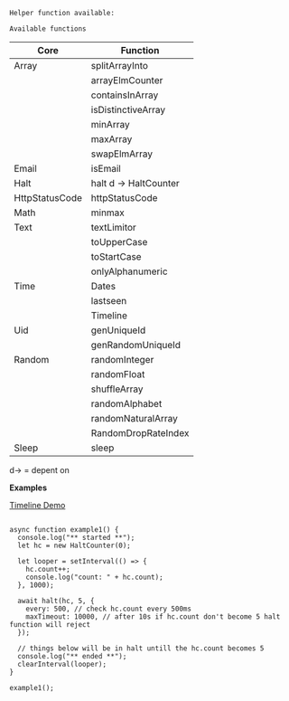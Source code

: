 `Helper function available:`

`Available functions`

| Core           | Function              |
| -------------- | --------------------- |
| Array          | splitArrayInto        |
|                | arrayElmCounter       |
|                | containsInArray       |
|                | isDistinctiveArray    |
|                | minArray              |
|                | maxArray              |
|                | swapElmArray          |
| Email          | isEmail               |
| Halt           | halt d -> HaltCounter |
| HttpStatusCode | httpStatusCode        |
| Math           | minmax                |
| Text           | textLimitor           |
|                | toUpperCase           |
|                | toStartCase           |
|                | onlyAlphanumeric      |
| Time           | Dates                 |
|                | lastseen              |
|                | Timeline              |
| Uid            | genUniqueId           |
|                | genRandomUniqueId     |
| Random         | randomInteger         |
|                | randomFloat           |
|                | shuffleArray          |
|                | randomAlphabet        |
|                | randomNaturalArray    |
|                | RandomDropRateIndex   |
| Sleep          | sleep                 |

d-> = depent on

**Examples**

[Timeline Demo](https://codesandbox.io/embed/tender-burnell-dbx3f?fontsize=14&hidenavigation=1&theme=dark")

```

async function example1() {
  console.log("** started **");
  let hc = new HaltCounter(0);

  let looper = setInterval(() => {
    hc.count++;
    console.log("count: " + hc.count);
  }, 1000);

  await halt(hc, 5, {
    every: 500, // check hc.count every 500ms
    maxTimeout: 10000, // after 10s if hc.count don't become 5 halt function will reject
  });

  // things below will be in halt untill the hc.count becomes 5
  console.log("** ended **");
  clearInterval(looper);
}

example1();

```
